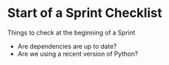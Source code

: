 # Start of a Sprint Checklist

Things to check at the beginning of a Sprint

* Are dependencies are up to date?
* Are we using a recent version of Python?
